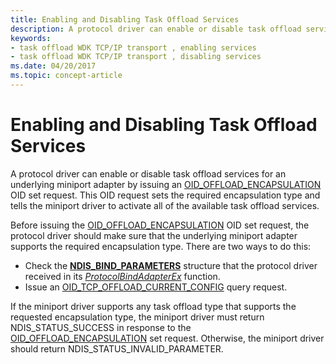 ```yaml
---
title: Enabling and Disabling Task Offload Services
description: A protocol driver can enable or disable task offload services for an underlying miniport adapter by issuing an OID_OFFLOAD_ENCAPSULATION OID set request.
keywords:
- task offload WDK TCP/IP transport , enabling services
- task offload WDK TCP/IP transport , disabling services
ms.date: 04/20/2017
ms.topic: concept-article
---
```


# Enabling and Disabling Task Offload Services


A protocol driver can enable or disable task offload services for an underlying miniport adapter by issuing an [OID\_OFFLOAD\_ENCAPSULATION](./oid-offload-encapsulation.md) OID set request. This OID request sets the required encapsulation type and tells the miniport driver to activate all of the available task offload services.




Before issuing the [OID\_OFFLOAD\_ENCAPSULATION](./oid-offload-encapsulation.md) OID set request, the protocol driver should make sure that the underlying miniport adapter supports the required encapsulation type. There are two ways to do this:

-   Check the [**NDIS\_BIND\_PARAMETERS**](/windows-hardware/drivers/ddi/ndis/ns-ndis-_ndis_bind_parameters) structure that the protocol driver received in its [*ProtocolBindAdapterEx*](/windows-hardware/drivers/ddi/ndis/nc-ndis-protocol_bind_adapter_ex) function.
-   Issue an [OID\_TCP\_OFFLOAD\_CURRENT\_CONFIG](./oid-tcp-offload-current-config.md) query request.

If the miniport driver supports any task offload type that supports the requested encapsulation type, the miniport driver must return NDIS\_STATUS\_SUCCESS in response to the [OID\_OFFLOAD\_ENCAPSULATION](./oid-offload-encapsulation.md) set request. Otherwise, the miniport driver should return NDIS\_STATUS\_INVALID\_PARAMETER.

 

